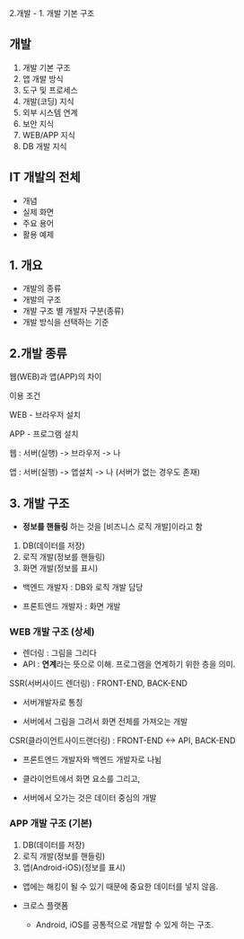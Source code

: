 2.개발 - 1. 개발 기본 구조



## 개발

1. 개발 기본 구조
2. 앱 개발 방식
3. 도구 및 프로세스
4. 개발(코딩) 지식
5. 외부 시스템 연계
6. 보안 지식
7. WEB/APP 지식
8. DB 개발 지식



## IT 개발의 전체

- 개념
- 실제 화면
- 주요 용어
- 활용 예제



## 1. 개요

- 개발의 종류
- 개발의 구조
- 개발 구조 별 개발자 구분(종류)
- 개발 방식을 선택하는 기준



## 2.개발 종류

웹(WEB)과 앱(APP)의 차이

이용 조건

WEB - 브라우저 설치

APP - 프로그램 설치

웹 : 서버(실행) -> 브라우저 -> 나

앱 : 서버(실행) -> 앱설치 -> 나 (서버가 없는 경우도 존재)



## 3. 개발 구조

- **정보를 핸들링** 하는 것을 [비즈니스 로직 개발]이라고 함

1. DB(데이터를 저장)
2. 로직 개발(정보를 핸들링)
3. 화면 개발(정보를 표시)



- 백엔드 개발자 : DB와 로직 개발 담당

- 프론트엔드 개발자 : 화면 개발



### WEB 개발 구조 (상세)

* 렌더링 : 그림을 그리다
* API : **연계**라는 뜻으로 이해. 프로그램을 연계하기 위한 층을 의미.

SSR(서버사이드 렌더링) : FRONT-END, BACK-END

- 서버개발자로 통칭

- 서버에서 그림을 그려서 화면 전체를 가져오는 개발

CSR(클라이언트사이드랜더링) : FRONT-END <-> API, BACK-END

- 프론트엔드 개발자와 백엔드 개발자로 나뉨

- 클라이언트에서 화면 요소를 그리고,
- 서버에서 오가는 것은 데이터 중심의 개발





### APP 개발 구조 (기본)

1. DB(데이터를 저장)
2. 로직 개발(정보를 핸들링)
3. 앱(Android-iOS)(정보를 표시)



- 앱에는 해킹이 될 수 있기 때문에 중요한 데이터를 넣지 않음.



- 크로스 플랫폼
  - Android, iOS를 공통적으로 개발할 수 있게 하는 구조.





